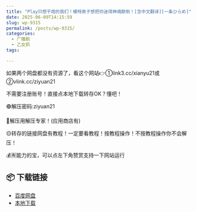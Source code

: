 ```yaml
---
title: "Play只想干炮的我们！模特男子想把你迷得神魂颠倒！[含中文翻译][一条ひらめ]"
date: 2025-06-09T14:15:59
slug: wp-9315
permalink: /posts/wp-9315/
categories:
  - 广播剧
  - 乙女抓
tags:

---
```


如果两个网盘都没有资源了，看这个网站👉①link3.cc/xianyu21或②vlink.cc/ziyuan21

不需要注册账号！直接点本地下载转存OK？懂吧！

🟢解压密码:ziyuan21

🔵解压用解压专家！(应用商店有)

🟡转存的链接网盘有教程！一定要看教程！按教程操作！不按教程操作你不会解压！

💰🈶能力的宝，可以点左下角赞赏支持一下网站运行

## 📦 下载链接
- [百度网盘](https://blziyuan21.com/pay-download/9315?key=cc0af78bc0&down_id=0)
- [本地下载](https://blziyuan21.com/pay-download/9315?key=cc0af78bc0&down_id=1)

